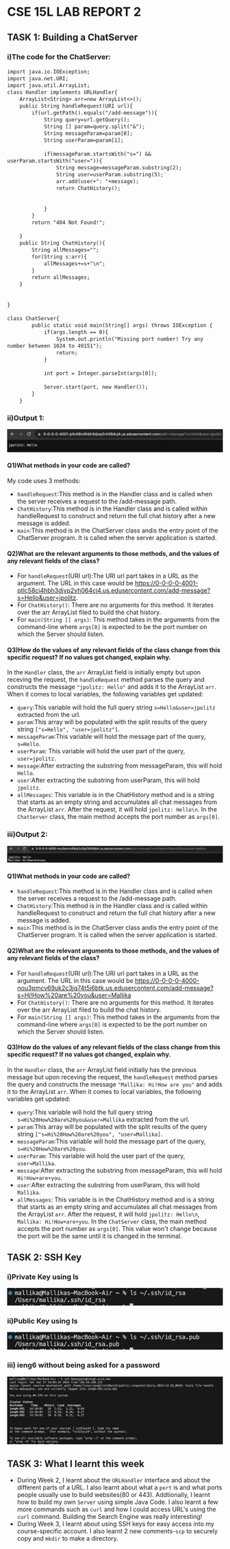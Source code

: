 # CSE 15L LAB REPORT 2
## TASK 1: Building a ChatServer
### i)The code for the ChatServer:
```
import java.io.IOException;
import java.net.URI;
import java.util.ArrayList;
class Handler implements URLHandler{
    ArrayList<String> arr=new ArrayList<>();
    public String handleRequest(URI url){
        if(url.getPath().equals("/add-message")){
            String query=url.getQuery();
            String [] param=query.split("&");
            String messageParam=param[0];
            String userParam=param[1];

            if(messageParam.startsWith("s=") && userParam.startsWith("user=")){
                String message=messageParam.substring(2);
                String user=userParam.substring(5);˙
                arr.add(user+": "+message);
                return ChatHistory();


            }
        }
        return "404 Not Found!";
        
    }
    public String ChatHistory(){
        String allMessages="";
        for(String s:arr){
            allMessages+=s+"\n";
        }
        return allMessages;
    }
    

}

class ChatServer{
        public static void main(String[] args) throws IOException {
            if(args.length == 0){
                System.out.println("Missing port number! Try any number between 1024 to 49151");
                return;
            }
    
            int port = Integer.parseInt(args[0]);
    
            Server.start(port, new Handler());
        }
    }
```
### ii)Output 1:
![Code Output1](./Screenshot%202024-01-27%20at%201.25.34%20PM.png)

#### Q1)What methods in your code are called?
My code uses 3 methods:
- `handleRequest`:This method is in the Handler class and is called when the server receives a request to the /add-message path.
- `ChatHistory`:This method is in the Handler class and is called within handleRequest to construct and return the full chat history after a new message is added.
- `main`:This method is in the ChatServer class andis the entry point of the ChatServer program. It is called when the server application is started.

#### Q2)What are the relevant arguments to those methods, and the values of any relevant fields of the class?
- For `handleRequest`(URI url):The URI url part takes in a URL as the argument. The URL in this case would be https://0-0-0-0-4001-ptlc58ci4hbh3djvp2vh064cj4.us.edusercontent.com/add-message?s=Hello&user=jpolitz. 
- For `ChatHistory()`: There are no arguments for this method. It iterates over the arr ArrayList filed to build the chat history. 
- For `main(String [] args)`: This method takes in the arguments from the command-line where `args[0]` is expected to be the port number on which the Server should listen.

#### Q3)How do the values of any relevant fields of the class change from this specific request? If no values got changed, explain why.
In the `Handler` class, the `arr` ArrayList field is initially empty but upon receving the request, the `handleRequest` method parses the query and constructs the message `"jpolitz: Hello"` and adds it to the ArrayList `arr`. 
When it comes to local variables, the following variables get updated:
- `query`:This variable will hold the full query string `s=Hello&user=jpolitz` extracted from the url.
- `param`:This array will be populated with the split results of the query string `["s=Hello", "user=jpolitz"]`.
- `messageParam`:This variable will hold the message part of the query, `s=Hello`.
- `userParam`: This variable will hold the user part of the query, `user=jpolitz`.
- `message`:After extracting the substring from messageParam, this will hold `Hello`.
- `user`:After extracting the substring from userParam, this will hold `jpolitz`.
- `allMessages`: This variable is in the ChatHistory method and is a string that starts as an empty string and accumulates all chat messages from the ArrayList `arr`. After the request, it will hold `jpolitz: Hello\n`.
In the `ChatServer` class, the main method accepts the port number as `args[0]`.

### iii)Output 2:
![Code Output2](https://github.com/Mallika1405/cse15l-lab-reports/blob/main/Screenshot%202024-01-27%20at%204.49.59%20PM.png)

#### Q1)What methods in your code are called?
- `handleRequest`:This method is in the Handler class and is called when the server receives a request to the /add-message path.
- `ChatHistory`:This method is in the Handler class and is called within handleRequest to construct and return the full chat history after a new message is added.
- `main`:This method is in the ChatServer class andis the entry point of the ChatServer program. It is called when the server application is started.

#### Q2)What are the relevant arguments to those methods, and the values of any relevant fields of the class?
- For `handleRequest`(URI url):The URI url part takes in a URL as the argument. The URL in this case would be https://0-0-0-0-4000-nou3pmcv69uk2c3jq74t5i6btk.us.edusercontent.com/add-message?s=Hi!How%20are%20you&user=Mallika
- For `ChatHistory()`: There are no arguments for this method. It iterates over the arr ArrayList filed to build the chat history. 
- For `main(String [] args)`: This method takes in the arguments from the command-line where `args[0]` is expected to be the port number on which the Server should listen.

#### Q3)How do the values of any relevant fields of the class change from this specific request? If no values got changed, explain why.
In the `Handler` class, the `arr` ArrayList field initially has the previous message but upon receving the request, the `handleRequest` method parses the query and constructs the message `"Mallika: Hi!How are you"` and adds it to the ArrayList `arr`. 
When it comes to local variables, the following variables get updated:
- `query`:This variable will hold the full query string `s=Hi%20How%20are%20you&user=Mallika` extracted from the url.
- `param`:This array will be populated with the split results of the query string `["s=Hi%20How%20are%20you", "user=Mallika]`.
- `messageParam`:This variable will hold the message part of the query, `s=Hi%20How%20are%20you`.
- `userParam`: This variable will hold the user part of the query, `user=Mallika`.
- `message`:After extracting the substring from messageParam, this will hold `Hi!How+are+you`.
- `user`:After extracting the substring from userParam, this will hold `Mallika`.
- `allMessages`: This variable is in the ChatHistory method and is a string that starts as an empty string and accumulates all chat messages from the ArrayList `arr`. After the request, it will hold `jpolitz: Hello\n`, `Mallika: Hi!How+are+you`.
In the `ChatServer` class, the main method accepts the port number as `args[0]`. This value won't change because the port will be the same until it is changed in the terminal.

## TASK 2: SSH Key

### i)Private Key using ls
![Private Key](https://github.com/Mallika1405/cse15l-lab-reports/blob/main/Screenshot%202024-01-27%20at%205.11.03%20PM.png)

### ii)Public Key using ls
![Public Key](https://github.com/Mallika1405/cse15l-lab-reports/blob/main/Screenshot%202024-01-27%20at%205.12.49%20PM.png)

### iii) ieng6 without being asked for a password
![No password](https://github.com/Mallika1405/cse15l-lab-reports/blob/main/Screenshot%202024-01-27%20at%202.14.04%20PM.png)

## TASK 3: What I learnt this week
- During Week 2, I learnt about the `URLHandler` interface and about the different parts of a URL. I also learnt about what a `port` is and what ports people usually use to build websites(80 or 443). Addtionally, I learnt how to build my own `Server` using simple Java Code. I also learnt a few more commands such as `curl` and how I could access URL's using the `curl` command. Building the Search Engine was really interesting!
- During Week 3, I learnt about using SSH keys for easy access into my course-specific account. I also learnt 2 new comments-`scp` to securely copy and `mkdir` to make a directory. 










